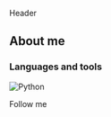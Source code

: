 Header

## About me

### Languages and tools
![Python](https://img.shields.io/badge/:badgeContent)

Follow me

